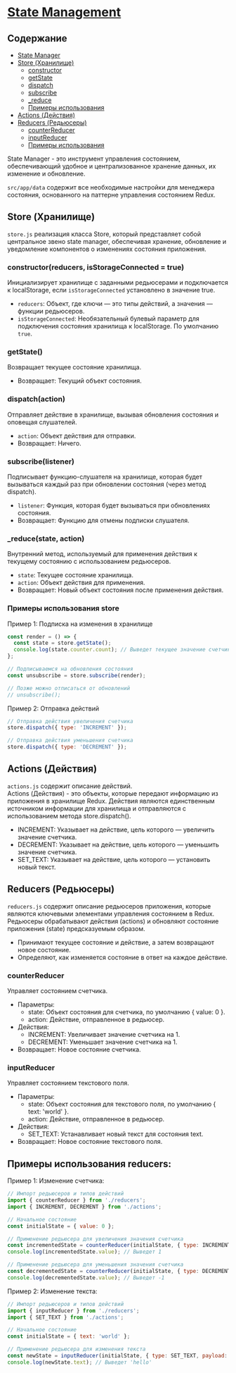 # [State Management](https://varulv.ru/coturn.html)

## Содержание
- [State Manager](#vanilla-js-client-microservices-reactive-app-template)
- [Store (Хранилище)](#storejs)
  - [constructor](#constructorreducers-isstorageconnected--true)
  - [getState](#getstate)
  - [dispatch](#dispatchaction)
  - [subscribe](#subscribelistener)
  - [_reduce](#_reducestate-action)
  - [Примеры использования](#примеры-использования-store)
- [Actions (Действия)](#actions-действия)
- [Reducers (Редьюсеры)](#reducers-редьюсеры)
    - [counterReducer](#counterreducer)
    - [inputReducer](#inputreducer)
    - [Примеры использования](#примеры-использования-reducers)


State Manager - это инструмент управления состоянием, обеспечивающий удобное и централизованное хранение данных, их изменение и обновление. 

`src/app/data` содержит все необходимые настройки для менеджера состояния, основанного на паттерне управления состоянием Redux.


## **Store (Хранилище)**
`store.js`  реализация класса Store, который представляет собой центральное звено state manager, обеспечивая хранение, обновление и уведомление компонентов о изменениях состояния приложения.

### constructor(reducers, isStorageConnected = true)

Инициализирует хранилище с заданными редьюсерами и подключается к localStorage, если `isStorageConnected` установлено в значение true.

- `reducers`: Объект, где ключи — это типы действий, а значения — функции редьюсеров.
- `isStorageConnected`: Необязательный булевый параметр для подключения состояния хранилища к localStorage. По умолчанию `true`.


### getState()

Возвращает текущее состояние хранилища.

- Возвращает: Текущий объект состояния.


### dispatch(action)

Отправляет действие в хранилище, вызывая обновления состояния и оповещая слушателей.

- `action`: Объект действия для отправки.
- Возвращает: Ничего.


### subscribe(listener)

Подписывает функцию-слушателя на хранилище, которая будет вызываться каждый раз при обновлении состояния (через метод dispatch).

- `listener`: Функция, которая будет вызываться при обновлениях состояния.
- Возвращает: Функцию для отмены подписки слушателя.

### _reduce(state, action)

Внутренний метод, используемый для применения действия к текущему состоянию с использованием редьюсеров.

- `state`: Текущее состояние хранилища.
- `action`: Объект действия для применения.
- Возвращает: Новый объект состояния после применения действия.

### Примеры использования store
Пример 1: Подписка на изменения в хранилище
```javascript
const render = () => {
  const state = store.getState();
  console.log(state.counter.count); // Выведет текущее значение счетчика
};

// Подписываемся на обновления состояния
const unsubscribe = store.subscribe(render);

// Позже можно отписаться от обновлений
// unsubscribe();
```
Пример 2: Отправка действий
```javascript
// Отправка действия увеличения счетчика
store.dispatch({ type: 'INCREMENT' });

// Отправка действия уменьшения счетчика
store.dispatch({ type: 'DECREMENT' });
```

## **Actions (Действия)**
`actions.js` содержит описание действий. <br> 
Actions (Действия) - это объекты, которые передают информацию из приложения в хранилище Redux. Действия являются единственным источником информации для хранилища и отправляются с использованием метода store.dispatch().
- INCREMENT: Указывает на действие, цель которого — увеличить значение счетчика.
- DECREMENT: Указывает на действие, цель которого — уменьшить значение счетчика.
- SET_TEXT: Указывает на действие, цель которого — установить новый текст.


## **Reducers (Редьюсеры)**

`reducers.js` содержит описание редьюсеров приложения, которые являются ключевыми элементами управления состоянием в Redux. <br>
Редьюсеры обрабатывают действия (actions) и обновляют состояние приложения (state) предсказуемым образом. <br>
- Принимают текущее состояние и действие, а затем возвращают новое состояние.
- Определяют, как изменяется состояние в ответ на каждое действие.

### counterReducer
Управляет состоянием счетчика.

- Параметры:
    - state: Объект состояния для счетчика, по умолчанию { value: 0 }.
    - action: Действие, отправленное в редьюсер.
- Действия:
    - INCREMENT: Увеличивает значение счетчика на 1.
    - DECREMENT: Уменьшает значение счетчика на 1.
- Возвращает: Новое состояние счетчика.

### inputReducer
Управляет состоянием текстового поля.

- Параметры:
    - state: Объект состояния для текстового поля, по умолчанию { text: 'world' }.
    - action: Действие, отправленное в редьюсер.
- Действия:
    - SET_TEXT: Устанавливает новый текст для состояния text.
- Возвращает: Новое состояние текстового поля.

## Примеры использования reducers:
Пример 1: Изменение счетчика:

```javascript
// Импорт редьюсеров и типов действий
import { counterReducer } from './reducers';
import { INCREMENT, DECREMENT } from './actions';

// Начальное состояние
const initialState = { value: 0 };

// Применение редьюсера для увеличения значения счетчика
const incrementedState = counterReducer(initialState, { type: INCREMENT });
console.log(incrementedState.value); // Выведет 1

// Применение редьюсера для уменьшения значения счетчика
const decrementedState = counterReducer(initialState, { type: DECREMENT });
console.log(decrementedState.value); // Выведет -1
```

Пример 2: Изменение текста:
```javascript
// Импорт редьюсеров и типов действий
import { inputReducer } from './reducers';
import { SET_TEXT } from './actions';

// Начальное состояние
const initialState = { text: 'world' };

// Применение редьюсера для изменения текста
const newState = inputReducer(initialState, { type: SET_TEXT, payload: { text: 'hello' } });
console.log(newState.text); // Выведет 'hello'
```